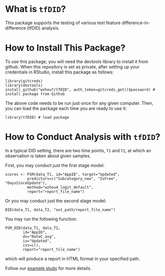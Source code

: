 # What is `tfDID`?

This package supports the testing of various text feature difference-in-difference (tfDID) analysis. 

# How to Install This Package?

To use this package, you will need the devtools library to install it from github. 
When this repository is set as private, after setting up your credentials in RStudio, install this package as follows:

```
library(gitcreds)
library(devtools)
install_github("wzhou7/tfDID", auth_token=gitcreds_get()$password) # install package from Github
```

The above code needs to be run just once for any given computer. Then, you can load the package each time you are ready to use it:

```
library(tfDID) # load package
```

# How to Conduct Analysis with `tfDID`?

In a typical DID setting, there are two time points, `T1` and `T2`, at which an observation is taken about given samples.

First, you may conduct just the first stage model:

```
scores <- PSM(data_T1, id="AppID", target="Updated",
          predictors=c("Subcategory_new", "IsFree", "DaysSinceUpdate"),
          method="wzhou4_logit_default",
          report="report_file_name")
```

Or you may conduct just the second stage model:

```
DID(data_T1, data_T2, "out_path/report_file_name")
```

You may run the following function:

```
PSM_DID(data_T1, data_T2, 
        id="AppID",
        dv="RateC_avg",
        iv="Updated",
        cvs=c(),
        report="report_file_name")
```

which will produce a report in HTML format in your specified path.

Follow our [example study](docs/example.md) for more details. 

